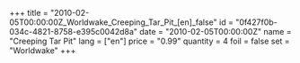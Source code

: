 +++
title = "2010-02-05T00:00:00Z_Worldwake_Creeping_Tar_Pit_[en]_false"
id = "0f427f0b-034c-4821-8758-e395c0042d8a"
date = "2010-02-05T00:00:00Z"
name = "Creeping Tar Pit"
lang = ["en"]
price = "0.99"
quantity = 4
foil = false
set = "Worldwake"
+++
